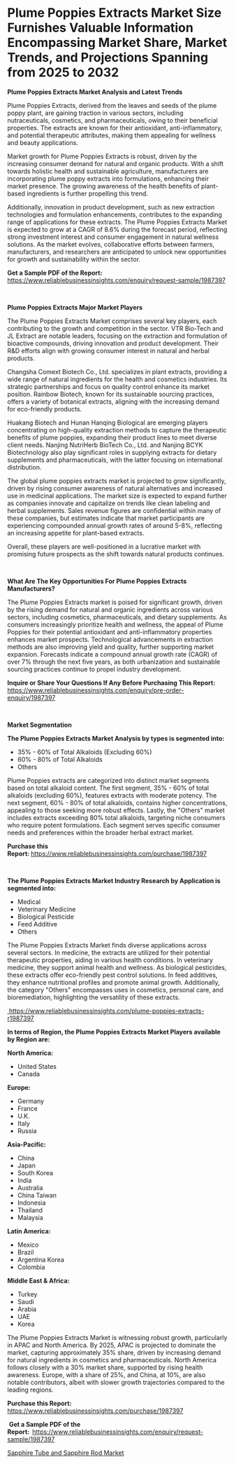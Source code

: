 <p><h1>Plume Poppies Extracts Market Size Furnishes Valuable Information Encompassing Market Share, Market Trends, and Projections Spanning from 2025 to 2032</h1></p><p><strong>Plume Poppies Extracts Market Analysis and Latest Trends</strong></p>
<p><p>Plume Poppies Extracts, derived from the leaves and seeds of the plume poppy plant, are gaining traction in various sectors, including nutraceuticals, cosmetics, and pharmaceuticals, owing to their beneficial properties. The extracts are known for their antioxidant, anti-inflammatory, and potential therapeutic attributes, making them appealing for wellness and beauty applications.</p><p>Market growth for Plume Poppies Extracts is robust, driven by the increasing consumer demand for natural and organic products. With a shift towards holistic health and sustainable agriculture, manufacturers are incorporating plume poppy extracts into formulations, enhancing their market presence. The growing awareness of the health benefits of plant-based ingredients is further propelling this trend.</p><p>Additionally, innovation in product development, such as new extraction technologies and formulation enhancements, contributes to the expanding range of applications for these extracts. The Plume Poppies Extracts Market is expected to grow at a CAGR of 8.6% during the forecast period, reflecting strong investment interest and consumer engagement in natural wellness solutions. As the market evolves, collaborative efforts between farmers, manufacturers, and researchers are anticipated to unlock new opportunities for growth and sustainability within the sector.</p></p>
<p><strong>Get a Sample PDF of the Report:&nbsp;</strong> <a href="https://www.reliablebusinessinsights.com/enquiry/request-sample/1987397?utm_campaign=2185&utm_medium=2&utm_source=Github&utm_content=ia&utm_term=05022025&utm_id=plume-poppies-extracts">https://www.reliablebusinessinsights.com/enquiry/request-sample/1987397</a></p>
<p>&nbsp;</p>
<p><strong>Plume Poppies Extracts Major Market Players</strong></p>
<p><p>The Plume Poppies Extracts Market comprises several key players, each contributing to the growth and competition in the sector. VTR Bio-Tech and JL Extract are notable leaders, focusing on the extraction and formulation of bioactive compounds, driving innovation and product development. Their R&D efforts align with growing consumer interest in natural and herbal products.</p><p>Changsha Comext Biotech Co., Ltd. specializes in plant extracts, providing a wide range of natural ingredients for the health and cosmetics industries. Its strategic partnerships and focus on quality control enhance its market position. Rainbow Biotech, known for its sustainable sourcing practices, offers a variety of botanical extracts, aligning with the increasing demand for eco-friendly products.</p><p>Huakang Biotech and Hunan Hanqing Biological are emerging players concentrating on high-quality extraction methods to capture the therapeutic benefits of plume poppies, expanding their product lines to meet diverse client needs. Nanjing NutriHerb BioTech Co., Ltd. and Nanjing BCYK Biotechnology also play significant roles in supplying extracts for dietary supplements and pharmaceuticals, with the latter focusing on international distribution.</p><p>The global plume poppies extracts market is projected to grow significantly, driven by rising consumer awareness of natural alternatives and increased use in medicinal applications. The market size is expected to expand further as companies innovate and capitalize on trends like clean labeling and herbal supplements. Sales revenue figures are confidential within many of these companies, but estimates indicate that market participants are experiencing compounded annual growth rates of around 5-8%, reflecting an increasing appetite for plant-based extracts. </p><p>Overall, these players are well-positioned in a lucrative market with promising future prospects as the shift towards natural products continues.</p></p>
<p>&nbsp;</p>
<p><strong>What Are The Key Opportunities For Plume Poppies Extracts Manufacturers?</strong></p>
<p><p>The Plume Poppies Extracts market is poised for significant growth, driven by the rising demand for natural and organic ingredients across various sectors, including cosmetics, pharmaceuticals, and dietary supplements. As consumers increasingly prioritize health and wellness, the appeal of Plume Poppies for their potential antioxidant and anti-inflammatory properties enhances market prospects. Technological advancements in extraction methods are also improving yield and quality, further supporting market expansion. Forecasts indicate a compound annual growth rate (CAGR) of over 7% through the next five years, as both urbanization and sustainable sourcing practices continue to propel industry development.</p></p>
<p><strong>Inquire or Share Your Questions If Any Before Purchasing This Report:</strong> <a href="https://www.reliablebusinessinsights.com/enquiry/pre-order-enquiry/1987397?utm_campaign=2185&utm_medium=2&utm_source=Github&utm_content=ia&utm_term=05022025&utm_id=plume-poppies-extracts">https://www.reliablebusinessinsights.com/enquiry/pre-order-enquiry/1987397</a></p>
<p>&nbsp;</p>
<p><strong>Market Segmentation</strong></p>
<p><strong>The Plume Poppies Extracts Market Analysis by types is segmented into:</strong></p>
<p><ul><li>35% - 60% of Total Alkaloids (Excluding 60%)</li><li>60% - 80% of Total Alkaloids</li><li>Others</li></ul></p>
<p><p>Plume Poppies extracts are categorized into distinct market segments based on total alkaloid content. The first segment, 35% - 60% of total alkaloids (excluding 60%), features extracts with moderate potency. The next segment, 60% - 80% of total alkaloids, contains higher concentrations, appealing to those seeking more robust effects. Lastly, the "Others" market includes extracts exceeding 80% total alkaloids, targeting niche consumers who require potent formulations. Each segment serves specific consumer needs and preferences within the broader herbal extract market.</p></p>
<p><strong>Purchase this Report:&nbsp;</strong><a href="https://www.reliablebusinessinsights.com/purchase/1987397?utm_campaign=2185&utm_medium=2&utm_source=Github&utm_content=ia&utm_term=05022025&utm_id=plume-poppies-extracts">https://www.reliablebusinessinsights.com/purchase/1987397</a></p>
<p>&nbsp;</p>
<p><strong>The Plume Poppies Extracts Market Industry Research by Application is segmented into:</strong></p>
<p><ul><li>Medical</li><li>Veterinary Medicine</li><li>Biological Pesticide</li><li>Feed Additive</li><li>Others</li></ul></p>
<p><p>The Plume Poppies Extracts Market finds diverse applications across several sectors. In medicine, the extracts are utilized for their potential therapeutic properties, aiding in various health conditions. In veterinary medicine, they support animal health and wellness. As biological pesticides, these extracts offer eco-friendly pest control solutions. In feed additives, they enhance nutritional profiles and promote animal growth. Additionally, the category "Others" encompasses uses in cosmetics, personal care, and bioremediation, highlighting the versatility of these extracts.</p></p>
<p><a href="https://www.reliablebusinessinsights.com/plume-poppies-extracts-r1987397?utm_campaign=2185&utm_medium=2&utm_source=Github&utm_content=ia&utm_term=05022025&utm_id=plume-poppies-extracts">&nbsp;https://www.reliablebusinessinsights.com/plume-poppies-extracts-r1987397</a></p>
<p><strong>In terms of Region, the Plume Poppies Extracts Market Players available by Region are:</strong></p>
<p>
    <p> <strong> North America: </strong>
        <ul>
            <li>United States</li>
            <li>Canada</li>
        </ul>
        </p> 
    <p> <strong> Europe: </strong>
        <ul>
            <li>Germany</li>
            <li>France</li>
            <li>U.K.</li>
            <li>Italy</li>
            <li>Russia</li>
        </ul>
        </p> 
    <p> <strong> Asia-Pacific: </strong>
        <ul>
            <li>China</li>
            <li>Japan</li>
            <li>South Korea</li>
            <li>India</li>
            <li>Australia</li>
            <li>China Taiwan</li>
            <li>Indonesia</li>
            <li>Thailand</li>
            <li>Malaysia</li>
        </ul>
        </p> 
    <p> <strong> Latin America: </strong>
        <ul>
            <li>Mexico</li>
            <li>Brazil</li>
            <li>Argentina Korea</li>
            <li>Colombia</li>
        </ul>
        </p> 
    <p> <strong> Middle East & Africa: </strong>
        <ul>
            <li>Turkey</li>
            <li>Saudi</li>
            <li>Arabia</li>
            <li>UAE</li>
            <li>Korea</li>
        </ul>
    </p>
    </p>
<p><p>The Plume Poppies Extracts Market is witnessing robust growth, particularly in APAC and North America. By 2025, APAC is projected to dominate the market, capturing approximately 35% share, driven by increasing demand for natural ingredients in cosmetics and pharmaceuticals. North America follows closely with a 30% market share, supported by rising health awareness. Europe, with a share of 25%, and China, at 10%, are also notable contributors, albeit with slower growth trajectories compared to the leading regions.</p></p>
<p><strong>Purchase this Report: </strong><a href="https://www.reliablebusinessinsights.com/purchase/1987397?utm_campaign=2185&utm_medium=2&utm_source=Github&utm_content=ia&utm_term=05022025&utm_id=plume-poppies-extracts">https://www.reliablebusinessinsights.com/purchase/1987397</a></p>
<p>&nbsp;<strong>Get a Sample PDF of the Report:&nbsp;&nbsp;</strong><a href="https://www.reliablebusinessinsights.com/enquiry/request-sample/1987397?utm_campaign=2185&utm_medium=2&utm_source=Github&utm_content=ia&utm_term=05022025&utm_id=plume-poppies-extracts">https://www.reliablebusinessinsights.com/enquiry/request-sample/1987397</a></p>
<p><strong></strong></p>
<p><p><a href="https://github.com/dmitriyvo6rog/Market-Research-Report-List-1/blob/main/sapphire-tube-and-sapphire-rod-market.md?utm_campaign=2185&utm_medium=2&utm_source=Github&utm_content=ia&utm_term=05022025&utm_id=plume-poppies-extracts">Sapphire Tube and Sapphire Rod Market</a></p></p>